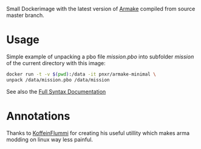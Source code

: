 Small Dockerimage with the latest version of [Armake] compiled from source master branch.

# Usage
Simple example of unpacking a pbo file *mission.pbo* into subfolder *mission* of the current directory with this image:
```bash
docker run -t -v $(pwd):/data -it pnxr/armake-minimal \
unpack /data/mission.pbo /data/mission
```
See also the [Full Syntax Documentation]

# Annotations
Thanks to [KoffeinFlummi] for creating his useful utillity which makes arma modding on linux way less painful.

[Armake]:https://github.com/KoffeinFlummi/armake
[Full Syntax Documentation]: https://github.com/KoffeinFlummi/armake#usage
[KoffeinFlummi]:https://github.com/KoffeinFlummi
